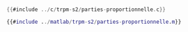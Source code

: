 # 

<div class="tabbed-blocks">


```c
{{#include ../c/trpm-s2/parties-proportionnelle.c}}
```

```matlab
{{#include ../matlab/trpm-s2/parties-proportionnelle.m}}
```

</div>



